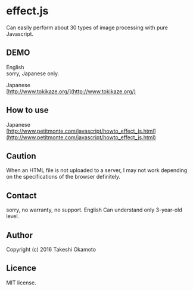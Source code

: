 # effect.js
Can easily perform about 30 types of  image processing with pure Javascript.

## DEMO
English  
sorry, Japanese only.

Japanese  
[http://www.tokikaze.org/](http://www.tokikaze.org/)  

## How to use 

Japanese  
[http://www.petitmonte.com/javascript/howto_effect_js.html](http://www.petitmonte.com/javascript/howto_effect_js.html)  

## Caution
When an HTML file is not uploaded to a server, I may not work depending on the specifications of the browser definitely.

## Contact
sorry, no warranty, no support. English Can understand only 3-year-old level.  

## Author
Copyright (c) 2016 Takeshi Okamoto

## Licence
MIT license.  
